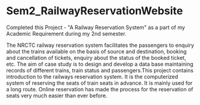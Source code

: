 # Sem2_RailwayReservationWebsite
Completed this Project - "A Railway Reservation System" as a part of my Academic Requirement during my 2nd semester.

The NRCTC railway reservation system facilitates the passengers to enquiry about the trains available on the basis of source and destination, booking and cancellation of tickets, enquiry about the status of the booked ticket, etc. The aim of case study is to design and develop a data base maintaining records of different trains, train status and passengers.This project contains introduction to the railways reservation system. It is the computerized system of reserving the seats of train seats in advance. It is mainly used for a long route. Online reservation has made the process for the reservation of seats very much easier than ever before. 
